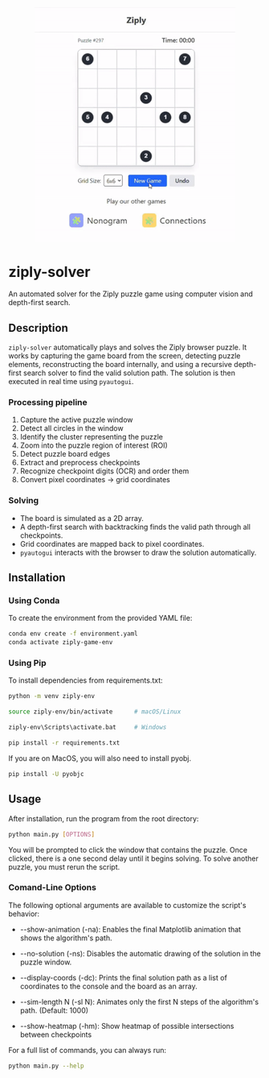 <p align="center">
  <img src="assets/demo.gif" alt="Ziply Solver Demo" width="400"/>
</p>

# ziply-solver
An automated solver for the Ziply puzzle game using computer vision and depth-first search.

## Description
`ziply-solver` automatically plays and solves the Ziply browser puzzle. It works by capturing the game board from the screen, detecting puzzle elements, reconstructing the board internally, and using a recursive depth-first search solver to find the valid solution path. The solution is then executed in real time using `pyautogui`.

### Processing pipeline
1. Capture the active puzzle window  
2. Detect all circles in the window  
3. Identify the cluster representing the puzzle  
4. Zoom into the puzzle region of interest (ROI)  
5. Detect puzzle board edges  
6. Extract and preprocess checkpoints  
7. Recognize checkpoint digits (OCR) and order them  
8. Convert pixel coordinates → grid coordinates  

### Solving
- The board is simulated as a 2D array.  
- A depth-first search with backtracking finds the valid path through all checkpoints.  
- Grid coordinates are mapped back to pixel coordinates.  
- `pyautogui` interacts with the browser to draw the solution automatically.

## Installation

### Using Conda
To create the environment from the provided YAML file:

```bash
conda env create -f environment.yaml
conda activate ziply-game-env
```
### Using Pip
To install dependencies from requirements.txt:

```bash
python -m venv ziply-env
```
```bash
source ziply-env/bin/activate      # macOS/Linux
```
```bash
ziply-env\Scripts\activate.bat     # Windows
```
```bash
pip install -r requirements.txt
```
If you are on MacOS, you will also need to install pyobj.
```bash
pip install -U pyobjc
```

## Usage

After installation, run the program from the root directory:
```bash
python main.py [OPTIONS]
```
You will be prompted to click the window that contains the puzzle. Once clicked, there is a one second delay until it begins solving. To solve another puzzle, you must rerun the script.

### Comand-Line Options

The following optional arguments are available to customize the script's behavior:

- --show-animation (-na): Enables the final Matplotlib animation that shows the algorithm's path.

- --no-solution (-ns): Disables the automatic drawing of the solution in the puzzle window.

- --display-coords (-dc): Prints the final solution path as a list of coordinates to the console and the board as an array.

- --sim-length N (-sl N): Animates only the first N steps of the algorithm's path. (Default: 1000)

- --show-heatmap (-hm): Show heatmap of possible intersections between checkpoints

For a full list of commands, you can always run:
```bash
python main.py --help
```

